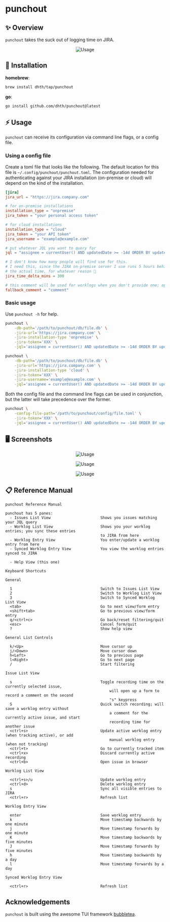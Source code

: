 # punchout

✨ Overview
---

`punchout` takes the suck out of logging time on JIRA.

<p align="center">
  <img src="https://tools.dhruvs.space/images/punchout/punchout.gif" alt="Usage" />
</p>

💾 Installation
---

**homebrew**:

```sh
brew install dhth/tap/punchout
```

**go**:

```sh
go install github.com/dhth/punchout@latest
```

⚡️ Usage
---

`punchout` can receive its configuration via command line flags, or a config
file.

### Using a config file

Create a toml file that looks like the following. The default location for this
file is `~/.config/punchout/punchout.toml`. The configuration needed for
authenticating against your JIRA installation (on-premise or cloud) will depend
on the kind of the installation.

```toml
[jira]
jira_url = "https://jira.company.com"

# for on-premise installations
installation_type = "onpremise"
jira_token = "your personal access token"

# for cloud installations
installation_type = "cloud"
jira_token = "your API token"
jira_username = "example@example.com"

# put whatever JQL you want to query for
jql = "assignee = currentUser() AND updatedDate >= -14d ORDER BY updatedDate DESC"

# I don't know how many people will find use for this.
# I need this, since the JIRA on-premise server I use runs 5 hours behind
# the actual time, for whatever reason 🤷
jira_time_delta_mins = 300

# this comment will be used for worklogs when you don't provide one; optional"
fallback_comment = "comment"
```

### Basic usage

Use `punchout -h` for help.

```bash
punchout \
    -db-path='/path/to/punchout/db/file.db' \
    -jira-url='https://jira.company.com' \
    -jira-installation-type 'onpremise' \
    -jira-token='XXX' \
    -jql='assignee = currentUser() AND updatedDate >= -14d ORDER BY updatedDate DESC'

punchout \
    -db-path='/path/to/punchout/db/file.db' \
    -jira-url='https://jira.company.com' \
    -jira-installation-type 'cloud' \
    -jira-token='XXX' \
    -jira-username='example@example.com' \
    -jql='assignee = currentUser() AND updatedDate >= -14d ORDER BY updatedDate DESC'
```

Both the config file and the command line flags can be used in conjunction, but
the latter will take precedence over the former.

```bash
punchout \
    -config-file-path='/path/to/punchout/config/file.toml' \
    -jira-token='XXX' \
    -jql='assignee = currentUser() AND updatedDate >= -14d ORDER BY updatedDate DESC'
```

🖥️ Screenshots
---

<p align="center">
  <img src="https://tools.dhruvs.space/images/punchout/punchout-1.png" alt="Usage" />
</p>
<p align="center">
  <img src="https://tools.dhruvs.space/images/punchout/punchout-2.png" alt="Usage" />
</p>
<p align="center">
  <img src="https://tools.dhruvs.space/images/punchout/punchout-3.png" alt="Usage" />
</p>

📋 Reference Manual
---

```
punchout Reference Manual

punchout has 5 panes:
  - Issues List View                      Shows you issues matching your JQL query
  - Worklog List View                     Shows you your worklog entries; you sync these entries
                                          to JIRA from here
  - Worklog Entry View                    You enter/update a worklog entry from here
  - Synced Worklog Entry View             You view the worklog entries synced to JIRA

  - Help View (this one)

Keyboard Shortcuts

General

  1                                       Switch to Issues List View
  2                                       Switch to Worklog List View
  3                                       Switch to Synced Worklog List View
  <tab>                                   Go to next view/form entry
  <shift+tab>                             Go to previous view/form entry
  q/<ctrl+c>                              Go back/reset filtering/quit
  <esc>                                   Cancel form/quit
  ?                                       Show help view

General List Controls

  k/<Up>                                  Move cursor up
  j/<Down>                                Move cursor down
  h<Left>                                 Go to previous page
  l<Right>                                Go to next page
  /                                       Start filtering

Issue List View

  s                                       Toggle recording time on the currently selected issue,
                                              will open up a form to record a comment on the second
                                              "s" keypress
  S                                       Quick switch recording; will save a worklog entry without
                                              a comment for the currently active issue, and start
                                              recording time for another issue
  <ctrl+s>                                Update active worklog entry (when tracking active), or add
                                              manual worklog entry (when not tracking)
  <ctrl+t>                                Go to currently tracked item
  <ctrl+x>                                Discard currently active recording
  <ctrl+b>                                Open issue in browser

Worklog List View

  <ctrl+s>/u                              Update worklog entry
  <ctrl+d>                                Delete worklog entry
  s                                       Sync all visible entries to JIRA
  <ctrl+r>                                Refresh list

Worklog Entry View

  enter                                   Save worklog entry
  k                                       Move timestamp backwards by one minute
  j                                       Move timestamp forwards by one minute
  K                                       Move timestamp backwards by five minutes
  J                                       Move timestamp forwards by five minutes
  h                                       Move timestamp backwards by a day
  l                                       Move timestamp forwards by a day

Synced Worklog Entry View

  <ctrl+r>                                Refresh list

```

Acknowledgements
---

`punchout` is built using the awesome TUI framework [bubbletea][1].

[1]: https://github.com/charmbracelet/bubbletea
[2]: https://community.atlassian.com/t5/Atlassian-Migration-Program/Product-features-comparison-Atlassian-Cloud-vs-on-premise/ba-p/1918147
